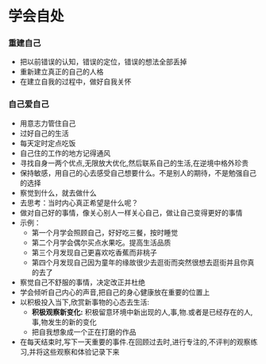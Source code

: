 # 学会自处
### 重建自己
- 把以前错误的认知，错误的定位，错误的想法全部丢掉
- 重新建立真正的自己的人格
- 在建立自我的过程中，做好自我关怀
### 自己爱自己
- 用意志力管住自己
- 过好自己的生活
- 每天定时定点吃饭
- 自己住的工作的地方记得通风
- 寻找自身一两个优点,无限放大优化,然后联系自己的生活,在逆境中格外珍贵
- 保持敏感，用自己的心去感受自己想要什么。不是别人的期待，不是勉强自己的选择
- 察觉到什么，就去做什么
- 去思考：当时内心真正希望是什么呢？
- 做对自己好的事情，像关心别人一样关心自己，做让自己变得更好的事情
- 示例：
  - 第一个月学会照顾自己，好好吃三餐，按时睡觉
  - 第二个月学会偶尔买点水果吃。提高生活品质
  - 第三个月发现自己更喜欢吃香蕉而非桃子
  - 第四个月发现自己因为童年的缘故很少去逛街而突然很想去逛街并且你真的去了
- 察觉自己不舒服的事情，决定改正并杜绝
- 学会倾听自己内心的声音,把自己的身心健康放在重要的位置上
- 以积极投入当下,欣赏新事物的心态去生活:
  - **积极观察新变化:** 积极留意环境中新出现的人,事,物.或者是已经存在的人,事,物发生的新的变化
  - 把自我想象成一个正在打磨的作品
- 在每天结束时,写下一天重要的事件.在回顾过去时,进行专注的,不评判的观察练习,并将这些观察和体验记录下来
